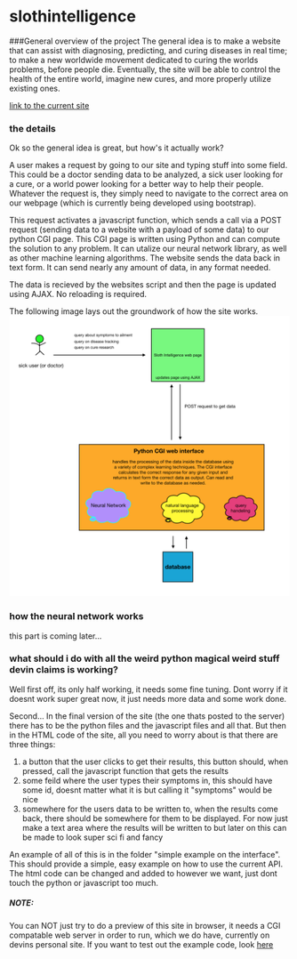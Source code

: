 # slothintelligence

###General overview of the project
The general idea is to make a website that can assist with diagnosing, predicting, and curing diseases in real time; to make a new worldwide movement dedicated to curing the worlds problems, before people die. Eventually, the site will be able to control the health of the entire world, imagine new cures, and more properly utilize existing ones.



[link to the current site](http://www.unertech.com/secret_projects/sloth%20intelligence/hello.py)

### the details
Ok so the general idea is great, but how's it actually work?

A user makes a request by going to our site and typing stuff into some field. This could be a doctor sending data to be analyzed, a sick user looking for a cure, or a world power looking for a better way to help their people. Whatever the request is, they simply need to navigate to the correct area on our webpage (which is currently being developed using bootstrap). 

This request activates a javascript function, which sends a call via a POST request (sending data to a website with a payload of some data) to our python CGI page. This CGI page is written using Python and can compute the solution to any problem. It can utalize our neural network library, as well as other machine learning algorithms. The website sends the data back in text form. It can send nearly any amount of data, in any format needed.

The data is recieved by the websites script and then the page is updated using AJAX. No reloading is required.

The following image lays out the groundwork of how the site works.
![chart](chart.png)

### how the neural network works
this part is coming later...

### what should i do with all the weird python magical weird stuff devin claims is working?
Well first off, its only half working, it needs some fine tuning. Dont worry if it doesnt work super great now, it just needs more data and some work done.

Second... In the final version of the site (the one thats posted to the server) there has to be the python files and the javascript files and all that. But then in the HTML code of the site, all you need to worry about is that there are three things:

1. a button that the user clicks to get their results, this button should, when pressed, call the javascript function that gets the results
2. some feild where the user types their symptoms in, this should have some id, doesnt matter what it is but calling it "symptoms" would be nice
3. somewhere for the users data to be written to, when the results come back, there should be somewhere for them to be displayed. For now just make a text area where the results will be written to but later on this can be made to look super sci fi and fancy

An example of all of this is in the folder "simple example on the interface". This should provide a simple, easy example on how to use the current API. The html code can be changed and added to however we want, just dont touch the python or javascript too much.
##### NOTE:
You can NOT just try to do a preview of this site in browser, it needs a CGI compatable web server in order to run, which we do have, currently on devins personal site. If you want to test out the example code, look [here](http://unertech.com/secret_projects/python%20to%20JS%20AJAX/interface.html)
